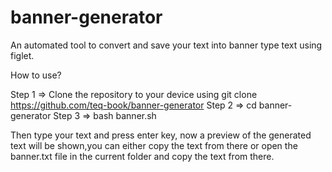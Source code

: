 # banner-generator
An automated tool to convert and save your text into banner type text using figlet.

How to use?

Step 1 => Clone the repository to your device using 
          git clone https://github.com/teq-book/banner-generator
Step 2 => cd banner-generator
Step 3 => bash banner.sh

Then type your text and press enter key, now a preview of the generated 
text will be shown,you can either copy the text from there or open the
banner.txt file in the current folder and copy the text from there.




